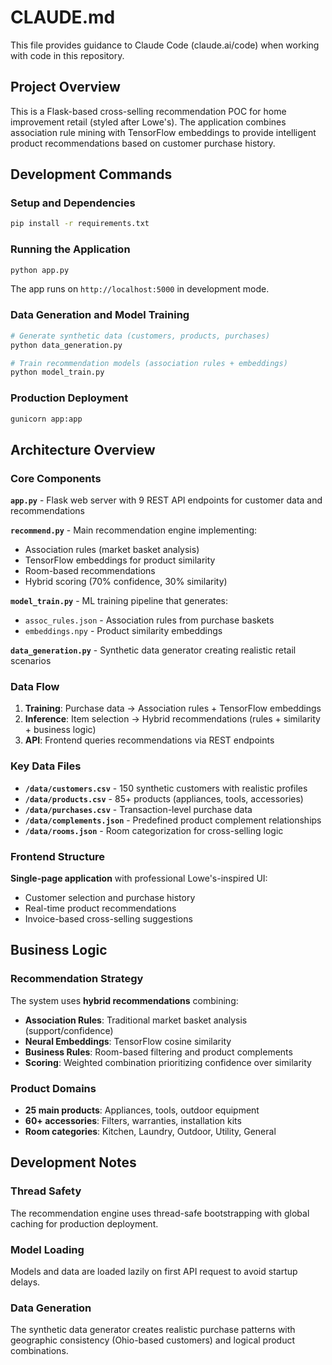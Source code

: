 # CLAUDE.md

This file provides guidance to Claude Code (claude.ai/code) when working with code in this repository.

## Project Overview

This is a Flask-based cross-selling recommendation POC for home improvement retail (styled after Lowe's). The application combines association rule mining with TensorFlow embeddings to provide intelligent product recommendations based on customer purchase history.

## Development Commands

### Setup and Dependencies
```bash
pip install -r requirements.txt
```

### Running the Application
```bash
python app.py
```
The app runs on `http://localhost:5000` in development mode.

### Data Generation and Model Training
```bash
# Generate synthetic data (customers, products, purchases)
python data_generation.py

# Train recommendation models (association rules + embeddings)
python model_train.py
```

### Production Deployment
```bash
gunicorn app:app
```

## Architecture Overview

### Core Components

**`app.py`** - Flask web server with 9 REST API endpoints for customer data and recommendations

**`recommend.py`** - Main recommendation engine implementing:
- Association rules (market basket analysis)
- TensorFlow embeddings for product similarity
- Room-based recommendations
- Hybrid scoring (70% confidence, 30% similarity)

**`model_train.py`** - ML training pipeline that generates:
- `assoc_rules.json` - Association rules from purchase baskets
- `embeddings.npy` - Product similarity embeddings

**`data_generation.py`** - Synthetic data generator creating realistic retail scenarios

### Data Flow

1. **Training**: Purchase data → Association rules + TensorFlow embeddings
2. **Inference**: Item selection → Hybrid recommendations (rules + similarity + business logic)
3. **API**: Frontend queries recommendations via REST endpoints

### Key Data Files

- **`/data/customers.csv`** - 150 synthetic customers with realistic profiles
- **`/data/products.csv`** - 85+ products (appliances, tools, accessories)
- **`/data/purchases.csv`** - Transaction-level purchase data
- **`/data/complements.json`** - Predefined product complement relationships
- **`/data/rooms.json`** - Room categorization for cross-selling logic

### Frontend Structure

**Single-page application** with professional Lowe's-inspired UI:
- Customer selection and purchase history
- Real-time product recommendations
- Invoice-based cross-selling suggestions

## Business Logic

### Recommendation Strategy
The system uses **hybrid recommendations** combining:
- **Association Rules**: Traditional market basket analysis (support/confidence)
- **Neural Embeddings**: TensorFlow cosine similarity
- **Business Rules**: Room-based filtering and product complements
- **Scoring**: Weighted combination prioritizing confidence over similarity

### Product Domains
- **25 main products**: Appliances, tools, outdoor equipment
- **60+ accessories**: Filters, warranties, installation kits
- **Room categories**: Kitchen, Laundry, Outdoor, Utility, General

## Development Notes

### Thread Safety
The recommendation engine uses thread-safe bootstrapping with global caching for production deployment.

### Model Loading
Models and data are loaded lazily on first API request to avoid startup delays.

### Data Generation
The synthetic data generator creates realistic purchase patterns with geographic consistency (Ohio-based customers) and logical product combinations.